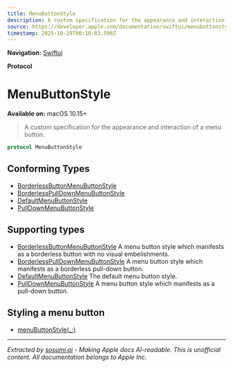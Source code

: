 ```yaml
---
title: MenuButtonStyle
description: A custom specification for the appearance and interaction of a menu button.
source: https://developer.apple.com/documentation/swiftui/menubuttonstyle
timestamp: 2025-10-29T00:10:03.590Z
---
```


**Navigation:** [Swiftui](/documentation/swiftui)

**Protocol**

# MenuButtonStyle

**Available on:** macOS 10.15+

> A custom specification for the appearance and interaction of a menu button.

```swift
protocol MenuButtonStyle
```

## Conforming Types

- [BorderlessButtonMenuButtonStyle](/documentation/swiftui/borderlessbuttonmenubuttonstyle)
- [BorderlessPullDownMenuButtonStyle](/documentation/swiftui/borderlesspulldownmenubuttonstyle)
- [DefaultMenuButtonStyle](/documentation/swiftui/defaultmenubuttonstyle)
- [PullDownMenuButtonStyle](/documentation/swiftui/pulldownmenubuttonstyle)

## Supporting types

- [BorderlessButtonMenuButtonStyle](/documentation/swiftui/borderlessbuttonmenubuttonstyle) A menu button style which manifests as a borderless button with no visual embelishments.
- [BorderlessPullDownMenuButtonStyle](/documentation/swiftui/borderlesspulldownmenubuttonstyle) A menu button style which manifests as a borderless pull-down button.
- [DefaultMenuButtonStyle](/documentation/swiftui/defaultmenubuttonstyle) The default menu button style.
- [PullDownMenuButtonStyle](/documentation/swiftui/pulldownmenubuttonstyle) A menu button style which manifests as a pull-down button.

## Styling a menu button

- [menuButtonStyle(_:)](/documentation/swiftui/view/menubuttonstyle(_:))

---

*Extracted by [sosumi.ai](https://sosumi.ai) - Making Apple docs AI-readable.*
*This is unofficial content. All documentation belongs to Apple Inc.*
